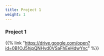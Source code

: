 ```yaml
---
title: Project 1
weight: 1
---
```


### Project 1

{{% link "https://drive.google.com/open?id=0B1OJ5hjpQNHvd0VSaFhEeHdwYnc" %}}
